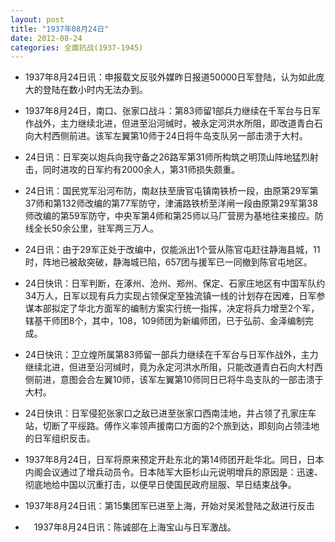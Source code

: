 ```yaml
---
layout: post
title: "1937年08月24日"
date: 2012-08-24
categories: 全面抗战(1937-1945)
---
```


<meta name="referrer" content="no-referrer" />

- 1937年8月24日讯：申报载文反驳外媒昨日报道50000日军登陆，认为如此庞大的登陆在数小时内无法办到。 

- 1937年8月24日，南口、张家口战斗：第83师留1部兵力继续在千军台与日军作战外，主力继续北进，但进至沿河缄时，被永定河洪水所阻，即改道青白石向大村西侧前进。该军左翼第10师于24日将牛岛支队另一部击溃于大村。 

- 24日讯：日军突以炮兵向我守备之26路军第31师所构筑之明顶山阵地猛烈射击，同时进攻的日军约有2000余人，第31师损失颇重。 

- 24日讯：国民党军沿河布防，南赵扶至唐官屯镇南铁桥一段，由原第29军第37师和第132师改编的第77军防守，津浦路铁桥至洋闸一段由原第29军第38师改编的第59军防守，中央军第4师和第25师以马厂营房为基地往来接应。防线全长50余公里，驻军两三万人。 

- 24日讯：由于29军正处于改编中，仅能派出1个营从陈官屯赶往静海县城，11时，阵地已被敌突破，静海城已陷，657团与援军已一同撤到陈官屯地区。 

- 24日快讯：日军判断，在涿州、沧州、郑州、保定、石家庄地区有中国军队约34万人，日军以现有兵力实现占领保定至独流镇一线的计划存在因难，日军参谋本部拟定了华北方面军的编制方案实行统一指挥，决定将兵力增至2个军，辖基干师团8个，其中，108，109师团为新编师团，已于弘前、金泽编制完成。 

- 24日快讯：卫立煌所属第83师留一部兵力继续在千军台与日军作战外，主力继续北进，但进至沿河缄时，竟为永定河洪水所阻，只能改道青白石向大村西侧前进，意图会合左翼10师，该军左翼第10师同日已将牛岛支队的一部击溃于大村。 

- 24日快讯：日军侵犯张家口之敌已进至张家口西南洼地，并占领了孔家庄车站，切断了平绥路。傅作义率领声援南口方面的2个旅到达，即刻向占领洼地的日军组织反击。 

- 1937年8月24日，日军将原来预定开赴东北的第14师团开赴华北。同日，日本内阁会议通过了增兵动员令。日本陆军大臣杉山元说明增兵的原因是：迅速、彻底地给中国以沉重打击，以便早日使国民政府屈服、早日结束战争。 

- 1937年8月24日讯：第15集团军已进至上海，开始对吴淞登陆之敌进行反击 

- 　1937年8月24日讯：陈诚部在上海宝山与日军激战。 

